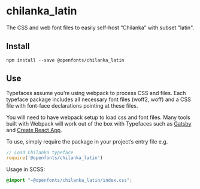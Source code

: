 
# chilanka_latin

The CSS and web font files to easily self-host “Chilanka” with subset "latin".

## Install

`npm install --save @openfonts/chilanka_latin`

## Use

Typefaces assume you’re using webpack to process CSS and files. Each typeface
package includes all necessary font files (woff2, woff) and a CSS file with
font-face declarations pointing at these files.

You will need to have webpack setup to load css and font files. Many tools built
with Webpack will work out of the box with Typefaces such as [Gatsby](https://github.com/gatsbyjs/gatsby)
and [Create React App](https://github.com/facebookincubator/create-react-app).

To use, simply require the package in your project’s entry file e.g.

```javascript
// Load Chilanka typeface
require('@openfonts/chilanka_latin')
```

Usage in SCSS:
```scss
@import "~@openfonts/chilanka_latin/index.css";
```
